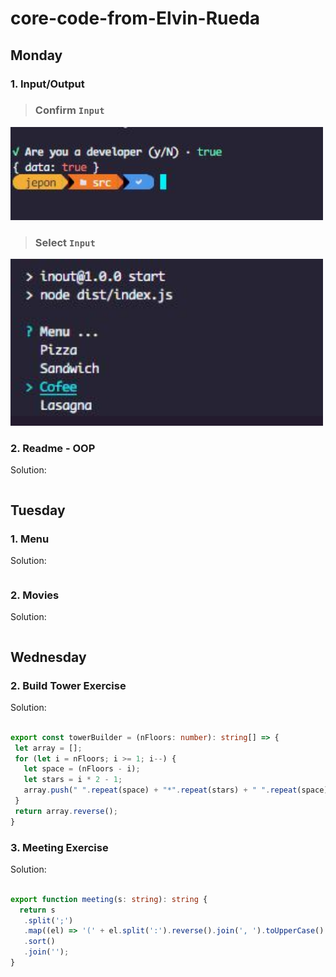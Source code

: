 # core-code-from-Elvin-Rueda


## Monday




### 1. Input/Output

>### Confirm `Input` 
<img src="./Assets/AYD.JPG" alt="Input" width="500">


>### Select `Input` 
<img src="./Assets/Select Input.JPG" alt="Input" width="500">



 
 ### 2. Readme - OOP




Solution:
 
 
 ```Typescript
 
 
 ```
 
 
## Tuesday




### 1. Menu




Solution:
 
 
 ```Typescript
 
 
 ```
 
 
 
 ### 2. Movies




Solution:
 
 
 ```Typescript
 
 
 ```
 
 
 
 ## Wednesday




### 2. Build Tower Exercise




Solution:
 
 
 ```Typescript
 
 export const towerBuilder = (nFloors: number): string[] => {
  let array = [];
  for (let i = nFloors; i >= 1; i--) {
    let space = (nFloors - i);
    let stars = i * 2 - 1;
    array.push(" ".repeat(space) + "*".repeat(stars) + " ".repeat(space));
  }
  return array.reverse();
}
 
 
 ```
 
 ### 3. Meeting Exercise




Solution:
 
 
 ```Typescript
 
 export function meeting(s: string): string {
   return s
    .split(';')
    .map((el) => '(' + el.split(':').reverse().join(', ').toUpperCase() + ')')
    .sort()
    .join('');
}
 
 
 ```
 
